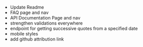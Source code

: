 - Update Readme
- FAQ page and nav
- API Documentation Page and nav
- strengthen validations everywhere
- endpoint for getting successive quotes from a specified date
- mobile styles
- add github attribution link
